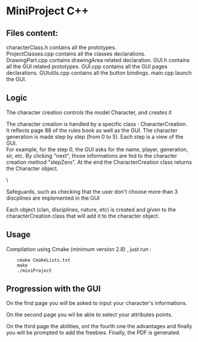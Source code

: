 # MiniProject C++ 

## Files content:
characterClass.h contains all the prototypes.  
ProjectClasses.cpp contains all the classes declarations.  
DrawingPart.cpp contains drawingArea related declaration. 
GUI.h contains all the GUI related prototypes.
GUI.cpp contains all the GUI pages declarations.
GUIutils.cpp contains all the button bindings.
main.cpp launch the GUI.  


## Logic 

The character creation controls the model Character, and creates it 

The character creation is handled by a specific class : CharacterCreation.  
It reflects page 88 of the rules book as well as the GUI. 
The character generation is made step by step (from 0 to 5). Each step is a view of the GUI.  
For example, for the step 0, the GUI asks for the name, player, generation, sir, etc. By clicking "next", those informations
are fed to the character creation method "stepZero". 
At the end the CharacterCreation class returns the Character object.  

\

Safeguards, such as checking that the user don't choose more than 3 discplines are implemented in the GUI

Each object (clan, disciplines, nature, etc) is created and given to the characterCreation class that will add it to the 
character object.  

## Usage 

Compilation using Cmake (minimum version 2.8) , just run :
```
    cmake CmakeLists.txt
    make 
    ./miniProject
```

## Progression with the GUI 

On the first page you will be asked to input your character's informations.

On the second page you wil be able to select your attributes points. 

On the third page the abilities, ont the fourth one the advantages and finally you will be prompted to add the freebies. 
Finally, the PDF is generated. 

